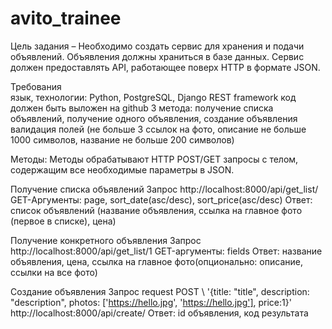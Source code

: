 # avito_trainee
Цель задания – Необходимо создать сервис для хранения и подачи объявлений. Объявления должны храниться в базе данных. Сервис должен предоставлять API, работающее поверх HTTP в формате JSON.
	
Требования	
язык, технологии: Python, PostgreSQL, Django REST framework
код должен быть выложен на github
3 метода: получение списка объявлений, получение одного объявления, создание объявления
валидация полей (не больше 3 ссылок на фото, описание не больше 1000 символов, название не больше 200 символов)
	
Методы:
Методы обрабатывают HTTP POST/GET запросы c телом, содержащим все необходимые параметры в JSON.

Получение списка объявлений
Запрос
http://localhost:8000/api/get_list/
GET-Аргументы: page, sort_date(asc/desc), sort_price(asc/desc)
Ответ: список объявлений (название объявления, ссылка на главное фото (первое в списке), цена)

Получение конкретного объявления
Запрос
http://localhost:8000/api/get_list/1
GET-аргументы: fields
Ответ: название объявления, цена, ссылка на главное фото(опционально: описание, ссылки на все фото)

Создание объявления
Запрос
request POST \ 
'{title: "title", 
description: "description", 
photos: ['https://hello.jpg',
         'https://hello.jpg'],
price:1}'
http://localhost:8000/api/create/
Ответ: id объявления, код результата

